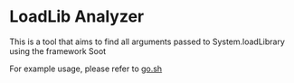 # LoadLib Analyzer

This is a tool that aims to find all arguments passed to System.loadLibrary
using the framework Soot

For example usage, please refer to [go.sh](https://github.com/petwill/loadlib-analyzer/blob/master/go.sh)
